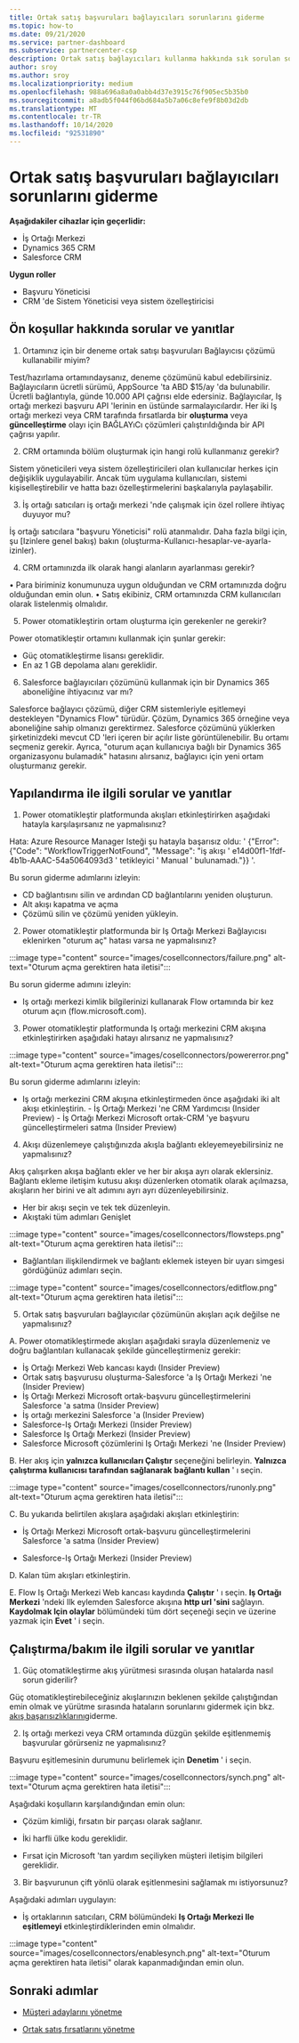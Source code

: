 ```yaml
---
title: Ortak satış başvuruları bağlayıcıları sorunlarını giderme
ms.topic: how-to
ms.date: 09/21/2020
ms.service: partner-dashboard
ms.subservice: partnercenter-csp
description: Ortak satış bağlayıcıları kullanma hakkında sık sorulan soruların yanıtlarını öğrenin. Ortak satış bağlayıcılarının sorunlarını giderme hakkında bilgi edinmek için bu SSS bölümüne bakın.
author: sroy
ms.author: sroy
ms.localizationpriority: medium
ms.openlocfilehash: 988a696a8a0a0abb4d37e3915c76f905ec5b35b0
ms.sourcegitcommit: a8adb5f044f06bd684a5b7a06c8efe9f8b03d2db
ms.translationtype: MT
ms.contentlocale: tr-TR
ms.lasthandoff: 10/14/2020
ms.locfileid: "92531890"
---
```

# <a name="troubleshoot-co-sell-referrals-connectors"></a>Ortak satış başvuruları bağlayıcıları sorunlarını giderme

**Aşağıdakiler cihazlar için geçerlidir:**

- İş Ortağı Merkezi
- Dynamics 365 CRM
- Salesforce CRM

**Uygun roller**

- Başvuru Yöneticisi
- CRM 'de Sistem Yöneticisi veya sistem özelleştiricisi

 ## <a name="questions-and-answers-about-pre-requisites"></a>Ön koşullar hakkında sorular ve yanıtlar

1. Ortamınız için bir deneme ortak satışı başvuruları Bağlayıcısı çözümü kullanabilir miyim?

Test/hazırlama ortamındaysanız, deneme çözümünü kabul edebilirsiniz. Bağlayıcıların ücretli sürümü, AppSource 'ta ABD $15/ay 'da bulunabilir. Ücretli bağlantıyla, günde 10.000 API çağrısı elde edersiniz. Bağlayıcılar, Iş ortağı merkezi başvuru API 'lerinin en üstünde sarmalayıcılardır. Her iki Iş ortağı merkezi veya CRM tarafında fırsatlarda bir **oluşturma** veya **güncelleştirme** olayı için BAĞLAYıCı çözümleri çalıştırıldığında bir API çağrısı yapılır.

2. CRM ortamında bölüm oluşturmak için hangi rolü kullanmanız gerekir?

Sistem yöneticileri veya sistem özelleştiricileri olan kullanıcılar herkes için değişiklik uygulayabilir. Ancak tüm uygulama kullanıcıları, sistemi kişiselleştirebilir ve hatta bazı özelleştirmelerini başkalarıyla paylaşabilir. 

3. İş ortağı satıcıları iş ortağı merkezi 'nde çalışmak için özel rollere ihtiyaç duyuyor mu?
 
İş ortağı satıcılara "başvuru Yöneticisi" rolü atanmalıdır. Daha fazla bilgi için, şu [Izinlere genel bakış) bakın (oluşturma-Kullanıcı-hesaplar-ve-ayarla-izinler).

4. CRM ortamınızda ilk olarak hangi alanların ayarlanması gerekir? 

• Para biriminiz konumunuza uygun olduğundan ve CRM ortamınızda doğru olduğundan emin olun. • Satış ekibiniz, CRM ortamınızda CRM kullanıcıları olarak listelenmiş olmalıdır.

5. Power otomatikleştirin ortam oluşturma için gerekenler ne gerekir?

Power otomatikleştir ortamını kullanmak için şunlar gerekir:

- Güç otomatikleştirme lisansı gereklidir.
- En az 1 GB depolama alanı gereklidir.

6.  Salesforce bağlayıcıları çözümünü kullanmak için bir Dynamics 365 aboneliğine ihtiyacınız var mı?

Salesforce bağlayıcı çözümü, diğer CRM sistemleriyle eşitlemeyi destekleyen "Dynamics Flow" türüdür. Çözüm, Dynamics 365 örneğine veya aboneliğine sahip olmanızı gerektirmez. Salesforce çözümünü yüklerken şirketinizdeki mevcut CD 'leri içeren bir açılır liste görüntülenebilir. Bu ortamı seçmeniz gerekir. Ayrıca, "oturum açan kullanıcıya bağlı bir Dynamics 365 organizasyonu bulamadık" hatasını alırsanız, bağlayıcı için yeni ortam oluşturmanız gerekir.

## <a name="questions-and-answers-about-configuration"></a>Yapılandırma ile ilgili sorular ve yanıtlar

1. Power otomatikleştir platformunda akışları etkinleştirirken aşağıdaki hatayla karşılaşırsanız ne yapmalısınız?

Hata: Azure Resource Manager Isteği şu hatayla başarısız oldu: ' {"Error": {"Code": "WorkflowTriggerNotFound", "Message": "iş akışı ' e14d00f1-1fdf-4b1b-AAAC-54a5064093d3 ' tetikleyici ' Manual ' bulunamadı."}} '. 

Bu sorun giderme adımlarını izleyin:

- CD bağlantısını silin ve ardından CD bağlantılarını yeniden oluşturun.
- Alt akışı kapatma ve açma 
- Çözümü silin ve çözümü yeniden yükleyin. 

2.  Power otomatikleştir platformunda bir Iş Ortağı Merkezi Bağlayıcısı eklenirken "oturum aç" hatası varsa ne yapmalısınız?

:::image type="content" source="images/cosellconnectors/failure.png" alt-text="Oturum açma gerektiren hata iletisi":::

Bu sorun giderme adımını izleyin:

- Iş ortağı merkezi kimlik bilgilerinizi kullanarak Flow ortamında bir kez oturum açın (flow.microsoft.com).


3. Power otomatikleştir platformunda Iş ortağı merkezini CRM akışına etkinleştirirken aşağıdaki hatayı alırsanız ne yapmalısınız?
 
:::image type="content" source="images/cosellconnectors/powererror.png" alt-text="Oturum açma gerektiren hata iletisi":::

Bu sorun giderme adımlarını izleyin:

- Iş ortağı merkezini CRM akışına etkinleştirmeden önce aşağıdaki iki alt akışı etkinleştirin.
      - İş Ortağı Merkezi 'ne CRM Yardımcısı (Insider Preview)
      - İş Ortağı Merkezi Microsoft ortak-CRM 'ye başvuru güncelleştirmeleri satma (Insider Preview)

4. Akışı düzenlemeye çalıştığınızda akışla bağlantı ekleyemeyebilirsiniz ne yapmalısınız?

Akış çalışırken akışa bağlantı ekler ve her bir akışa ayrı olarak eklersiniz.  Bağlantı ekleme iletişim kutusu akışı düzenlerken otomatik olarak açılmazsa, akışların her birini ve alt adımını ayrı ayrı düzenleyebilirsiniz.

- Her bir akışı seçin ve tek tek düzenleyin.
- Akıştaki tüm adımları Genişlet 

:::image type="content" source="images/cosellconnectors/flowsteps.png" alt-text="Oturum açma gerektiren hata iletisi":::

- Bağlantıları ilişkilendirmek ve bağlantı eklemek isteyen bir uyarı simgesi gördüğünüz adımları seçin. 

:::image type="content" source="images/cosellconnectors/editflow.png" alt-text="Oturum açma gerektiren hata iletisi":::


5. Ortak satış başvuruları bağlayıcılar çözümünün akışları açık değilse ne yapmalısınız?

A. Power otomatikleştirmede akışları aşağıdaki sırayla düzenlemeniz ve doğru bağlantıları kullanacak şekilde güncelleştirmeniz gerekir:

- İş Ortağı Merkezi Web kancası kaydı (Insider Preview)
- Ortak satış başvurusu oluşturma-Salesforce 'a Iş Ortağı Merkezi 'ne (Insider Preview)
- İş Ortağı Merkezi Microsoft ortak-başvuru güncelleştirmelerini Salesforce 'a satma (Insider Preview)
- İş ortağı merkezini Salesforce 'a (Insider Preview)
- Salesforce-Iş Ortağı Merkezi (Insider Preview)
- Salesforce Iş Ortağı Merkezi (Insider Preview)
- Salesforce Microsoft çözümlerini Iş Ortağı Merkezi 'ne (Insider Preview)

 B. Her akış için **yalnızca kullanıcıları Çalıştır** seçeneğini belirleyin. **Yalnızca çalıştırma kullanıcısı tarafından sağlanarak** **bağlantı kullan** ' ı seçin.  

:::image type="content" source="images/cosellconnectors/runonly.png" alt-text="Oturum açma gerektiren hata iletisi":::


C. Bu yukarıda belirtilen akışlara aşağıdaki akışları etkinleştirin:

 - İş Ortağı Merkezi Microsoft ortak-başvuru güncelleştirmelerini Salesforce 'a satma (Insider Preview)

- Salesforce-Iş Ortağı Merkezi (Insider Preview)

    
D. Kalan tüm akışları etkinleştirin.

E. Flow Iş Ortağı Merkezi Web kancası kaydında **Çalıştır** ' ı seçin. **Iş Ortağı Merkezi** 'ndeki Ilk eylemden Salesforce akışına **http url 'sini** sağlayın. **Kaydolmak Için olaylar** bölümündeki tüm dört seçeneği seçin ve üzerine yazmak için **Evet** ' i seçin.

## <a name="questions-and-answers-about-runmaintenance"></a>Çalıştırma/bakım ile ilgili sorular ve yanıtlar

1. Güç otomatikleştirme akış yürütmesi sırasında oluşan hatalarda nasıl sorun giderilir?

Güç otomatikleştirebileceğiniz akışlarınızın beklenen şekilde çalıştığından emin olmak ve yürütme sırasında hataların sorunlarını gidermek için bkz. [akış başarısızlıklarını](/power-automate/fix-flow-failures)giderme.

2. Iş ortağı merkezi veya CRM ortamında düzgün şekilde eşitlenmemiş başvurular görürseniz ne yapmalısınız?
 
Başvuru eşitlemesinin durumunu belirlemek için **Denetim** ' i seçin. 

:::image type="content" source="images/cosellconnectors/synch.png" alt-text="Oturum açma gerektiren hata iletisi":::

Aşağıdaki koşulların karşılandığından emin olun:

- Çözüm kimliği, fırsatın bir parçası olarak sağlanır.

- İki harfli ülke kodu gereklidir.

- Fırsat için Microsoft 'tan yardım seçiliyken müşteri iletişim bilgileri gereklidir.

3. Bir başvurunun çift yönlü olarak eşitlenmesini sağlamak mı istiyorsunuz?

Aşağıdaki adımları uygulayın:

- İş ortaklarının satıcıları, CRM bölümündeki **Iş Ortağı Merkezi Ile eşitlemeyi** etkinleştirdiklerinden emin olmalıdır.

:::image type="content" source="images/cosellconnectors/enablesynch.png" alt-text="Oturum açma gerektiren hata iletisi" olarak kapanmadığından emin olun.

## <a name="next-steps"></a>Sonraki adımlar

- [Müşteri adaylarını yönetme](manage-leads.md)
 
- [Ortak satış fırsatlarını yönetme](manage-co-sell-opportunities.md)